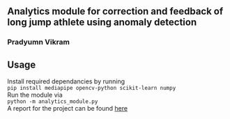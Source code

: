 ## Analytics module for correction and feedback of long jump athlete using anomaly detection
### Pradyumn Vikram

## Usage
Install required dependancies by running\
```pip install mediapipe opencv-python scikit-learn numpy```\
Run the module via\
```python -m analytics_module.py```\
A report for the project can be found [here](https://github.com/PradyumnVikram/ProjectKitty/blob/main/misc/report.pdf)
